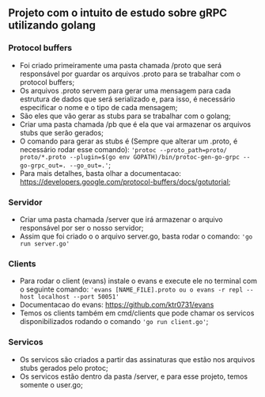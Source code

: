 ## Projeto com o intuito de estudo sobre gRPC utilizando golang

### Protocol buffers

- Foi criado primeiramente uma pasta chamada /proto que será responsável por guardar os arquivos .proto
  para se trabalhar com o protocol buffers;
- Os arquivos .proto servem para gerar uma mensagem para cada estrutura de dados que será serializado e,
  para isso, é necessário especificar o nome e o tipo de cada mensagem;
- São eles que vão gerar as stubs para se trabalhar com o golang;
- Criar uma pasta chamada /pb que é ela que vai armazenar os arquivos stubs que serão gerados;
- O comando para gerar as stubs é (Sempre que alterar um .proto, é necessário rodar esse comando):
  `'protoc --proto_path=proto/ proto/*.proto --plugin=$(go env GOPATH)/bin/protoc-gen-go-grpc --go-grpc_out=. --go_out=.'`;
- Para mais detalhes, basta olhar a documentacao: https://developers.google.com/protocol-buffers/docs/gotutorial;

### Servidor

- Criar uma pasta chamada /server que irá armazenar o arquivo responsável por ser o nosso servidor;
- Assim que foi criado o o arquivo server.go, basta rodar o comando:
  `'go run server.go'`

### Clients

- Para rodar o client (evans) instale o evans e execute ele no terminal com o seguinte comando:
  `'evans [NAME_FILE].proto ou o evans -r repl --host localhost --port 50051'`
- Documentacao do evans: https://github.com/ktr0731/evans
- Temos os clients também em cmd/clients que pode chamar os servicos disponibilizados rodando o comando
  `'go run client.go'`;

### Servicos

- Os servicos são criados a partir das assinaturas que estão nos arquivos stubs gerados pelo protoc;
- Os servicos estão dentro da pasta /server, e para esse projeto, temos somente o user.go;
